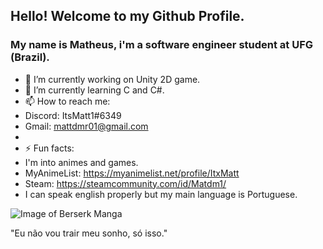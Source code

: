 ##    Hello! Welcome to my Github Profile.
### My name is Matheus, i'm a software engineer student at UFG (Brazil).

- 🔭 I’m currently working on Unity 2D game.
- 🌱 I’m currently learning C and C#.
- 📫 How to reach me:
- Discord: ItsMatt1#6349
- Gmail: mattdmr01@gmail.com
-  
- ⚡ Fun facts:
- I'm into animes and games.
- MyAnimeList: https://myanimelist.net/profile/ItxMatt
- Steam: https://steamcommunity.com/id/Matdm1/
- I can speak english properly but my main language is Portuguese.

![Image of Berserk Manga](https://i.imgur.com/1BCJuB5.png)

"Eu não vou trair meu sonho, só isso."
